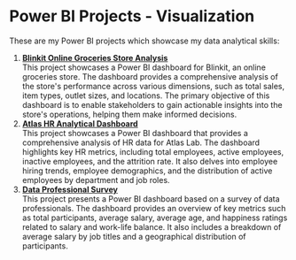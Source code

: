 # Power BI Projects - Visualization
These are my Power BI projects which showcase my data analytical skills:

1. **[Blinkit Online Groceries Store Analysis](https://github.com/trareinaung/Blinkit-Dashboard/blob/main/README.md)**  
  This project showcases a Power BI dashboard for Blinkit, an online groceries store. The dashboard provides a comprehensive analysis of the store's performance across various dimensions, such as total sales, item types, outlet sizes, and locations. The primary objective of this dashboard is to enable stakeholders to gain actionable insights into the store's operations, helping them make informed decisions.
2. **[Atlas HR Analytical Dashboard](https://github.com/trareinaung/HR-Analytical-Dashboard/blob/main/README.md)**  
 This project showcases a Power BI dashboard that provides a comprehensive analysis of HR data for Atlas Lab. The dashboard highlights key HR metrics, including total employees, active employees, inactive employees, and the attrition rate. It also delves into employee hiring trends, employee demographics, and the distribution of active employees by department and job roles.
3. **[Data Professional Survey](https://github.com/trareinaung/Data-Professional-Survey)**  
 This project presents a Power BI dashboard based on a survey of data professionals. The dashboard provides an overview of key metrics such as total participants, average salary, average age, and happiness ratings related to salary and work-life balance. It also includes a breakdown of average salary by job titles and a geographical distribution of participants.
